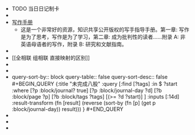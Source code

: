 - TODO  当日日记制卡
-
- [写作手册](https://saylordotorg.github.io/text_handbook-for-writers/)
	- 这是一个非常好的资源，知识共享公开版权的写手指导手册。第一章: 写作是为了思考，写作是为了学习，第二章: 成为批判性的读者……附录 A: 非英语母语者的写作，附录 B: 研究和文献指南。
-
- [[全相联 组相联 直接映射的区别]]
-
-
- query-sort-by:: block
  query-table:: false
  query-sort-desc:: false
  #+BEGIN_QUERY
  {:title "未完成八股"
    :query [:find [?tags]
          :in $ ?start 
          :where 
          [?p :block/journal? true]
          [?p :block/journal-day ?d]
          [?b :block/page ?p]
          [?b :block/tags ?tags]
          [(>= ?d ?start)]
    ]
    :inputs [:14d]
    :result-transform (fn [result] (reverse (sort-by (fn [p] (get p :block/journal-day)) result)))
  }
  #+END_QUERY
-
-
-